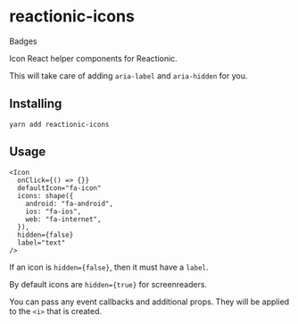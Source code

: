 # reactionic-icons

Badges

Icon React helper components for Reactionic.

This will take care of adding `aria-label` and `aria-hidden` for you.

## Installing

```
yarn add reactionic-icons
```

## Usage

```
<Icon
  onClick={() => {}}
  defaultIcon="fa-icon"
  icons: shape({
    android: "fa-android",
    ios: "fa-ios",
    web: "fa-internet",
  }),
  hidden={false}
  label="text"
/>
```

If an icon is `hidden={false}`, then it must have a `label`.

By default icons are `hidden={true}` for screenreaders.

You can pass any event callbacks and additional props. They will be applied to the `<i>` that is created.
